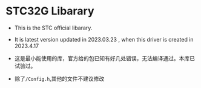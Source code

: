 # STC32G Libarary

- This is the STC official libarary.

- It is latest version updated in 2023.03.23 , when this driver is created in 2023.4.17
- 这是最小能使用的库，官方给的包已知有好几处错误，无法编译通过。本库已试验过。

- 除了`/Config.h`,其他的文件不建议修改